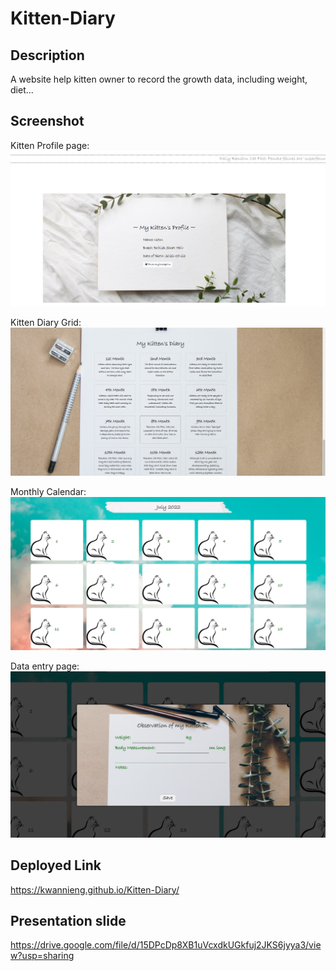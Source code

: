 # Kitten-Diary

## Description

A website help kitten owner to record the growth data, including weight, diet...


## Screenshot

Kitten Profile page:
<img src="/assets/images/Screenshot3.png"/>

Kitten Diary Grid:
<img src="/assets/images/Screenshot4.png"/>

Monthly Calendar:
<img src="/assets/images/Screenshot1.png"/>

Data entry page:
<img src="/assets/images/Screenshot2.png"/>


## Deployed Link
https://kwannieng.github.io/Kitten-Diary/


## Presentation slide

https://drive.google.com/file/d/15DPcDp8XB1uVcxdkUGkfuj2JKS6jyya3/view?usp=sharing

